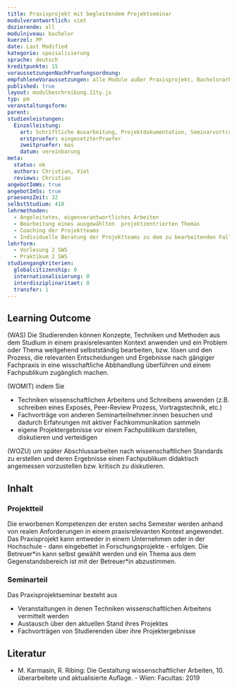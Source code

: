 ```yaml
---
title: Praxisprojekt mit begleitendem Projektseminar
modulverantwortlich: viet
dozierende: all
modulniveau: bachelor
kuerzel: PP
date: Last Modified
kategorie: spezialisierung
sprache: deutsch
kreditpunkte: 15
voraussetzungenNachPruefungsordnung: 
empfohleneVoraussetzungen: alle Module außer Praxisprojekt, Bachelorarbeit und Bachelor Kolloquium
published: true
layout: modulbeschreibung.11ty.js
typ: pm
veranstaltungsform: 
parent:
studienleistungen:
  Einzelleistung:
    art: Schriftliche Ausarbeitung, Projektdokumentation, Seminarvortrag und Abstract zur Projektarbeit
    erstpruefer: eingesetzterPruefer
    zweitpruefer: mas
    datum: vereinbarung
meta:
  status: ok
  authors: Christian, Viet
  reviews: Christian
angebotImWs: true
angebotImSs: true
praesenzZeit: 32
selbstStudium: 418
lehrmethoden:
  - Angeleitetes, eigenverantwortliches Arbeiten
  - Bearbeitung eines ausgewählten  projektzentrierten Themas
  - Coaching der Projektteams
  - Individuelle Beratung der Projektteams zu dem zu bearbeitenden Fall im Praktikum  
lehrform:
  - Vorlesung 2 SWS
  - Praktikum 2 SWS
studiengangkriterien:
  globalcitizenship: 0
  internationalisierung: 0
  interdisziplinaritaet: 0
  transfer: 1  
---
```


## Learning Outcome

(WAS) Die Studierenden können Konzepte, Techniken und Methoden aus dem Studium in einem praxisrelevanten Kontext anwenden und ein Problem oder Thema weitgehend selbstständig bearbeiten, bzw. lösen und den Prozess, die relevanten Entscheidungen und Ergebnisse nach gängiger Fachpraxis in eine wisschaftliche Abbhandlung überführen und einem Fachpublikum zugänglich machen.

(WOMIT) indem Sie 

- Techniken wissenschaftlichen Arbeitens und Schreibens anwenden (z.B. schreiben eines Exposés, Peer-Review Prozess, Vortragstechnik, etc.)
- Fachvorträge von anderen Seminarteilnehmer:innen besuchen und dadurch Erfahrungen mit aktiver Fachkommunikation sammeln
- eigene Projektergebnisse vor einem Fachpublikum darstellen, diskutieren und verteidigen
  
(WOZU) um später Abschlussarbeiten nach wissenschaftlichen Standards zu erstellen und deren Ergebnisse einen Fachpublikum didaktisch angemessen vorzustellen bzw. kritisch zu diskutieren.


## Inhalt

### Projektteil

Die erworbenen Kompetenzen der ersten sechs Semester werden anhand von realen Anforderungen in einem praxisrelevanten Kontext angewendet. Das Praxisprojekt kann entweder in einem Unternehmen oder in der Hochschule - dann eingebettet in Forschungsprojekte - erfolgen. Die Betreuer\*in kann selbst gewählt werden und ein Thema aus dem Gegenstandsbereich ist mit der Betreuer\*in abzustimmen.

### Seminarteil

Das Praxisprojektseminar besteht aus

- Veranstaltungen in denen Techniken wissenschaftlichen Arbeitens vermittelt werden
- Austausch über den aktuellen Stand ihres Projektes
- Fachvorträgen von Studierenden über ihre Projektergebnisse

## Literatur

- M. Karmasin, R. Ribing: Die Gestaltung wissenschaftlicher Arbeiten, 10. überarbeitete und aktualisierte Auflage. - Wien: Facultas: 2019

